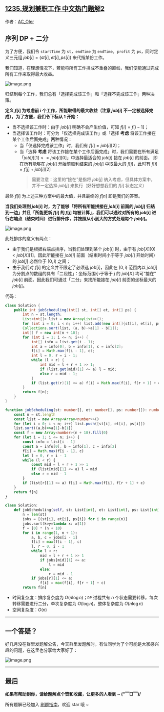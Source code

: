 ## [1235.规划兼职工作 中文热门题解2](https://leetcode.cn/problems/maximum-profit-in-job-scheduling/solutions/100000/by-ac_oier-rgup)

作者：[AC_OIer](https://leetcode.cn/u/AC_OIer)
## 序列 DP + 二分

为了方便，我们令 `startTime` 为 `st`，`endTime` 为 `endTime`，`profit` 为 `ps`，同时定义三元组 $job[i] = (st[i], et[i], ps[i])$ 来代指某份工作。

我们知道，在理想情况下，若能将所有工作排成不重叠的直线，我们便能通过完成所有工作来取得最大收益。

![image.png](https://pic.leetcode.cn/1666400800-lPFoHa-image.png)

归结到每个工作，我们总有「选择完成该工作」和「选择不完成该工作」两种决策。

**定义 $f[i]$ 为考虑前 $i$ 个工作，所能取得的最大收益（注意 $job[i]$ 不一定被选择完成），为了方便，我们令下标从 $1$ 开始：**

* 当不选择该工作时：由于 $job[i]$ 明确不会产生价值，可知 $f[i] = f[i - 1]$；
* 当选择该工作时：可分为「仅选择完成该工作」或「选择 **考虑** 将该工作接在某个工作后面完成」两种情况：
    * 当「仅选择完成该工作」时，我们有 $f[i] = job[i][2]$；
    * 当「选择 **考虑** 将该工作接在某个工作后面完成」时，我们需要在所有满足「$job[j][1] <= job[i][0]$」中选择最适合的 $job[j]$ 接在 $job[i]$ 的前面。
    即在所有能够在 $job[i]$ 开始前顺利结束的 $job[j]$ 中取最大的 $f[j]$，此时有 $f[i] = f[j] + job[i][2]$
        > 需要注意：这里的“接在”是指将 $job[j]$ 纳入考虑，但具体方案中，并不一定选择 $job[j]$ 来执行（好好想想我们的 $f[i]$ 状态定义）

最终 $f[i]$ 为上述三种方案中的最大值，并且最终的 $f[n]$ 即是我们的答案。

**当我们处理到 $job[i]$ 时，为了能够「将所有所能拼接在 $job[i]$ 前面的 $job[j]$ 归结到一边」并且「所能更新 $f[i]$ 的 $f[j]$ 均被计算」，我们可以通过对所有的 $job[i]$ 进行右端点（结束时间）进行排升序，并按照从小到大的方式处理每个 $job[i]$。**

![image.png](https://pic.leetcode.cn/1666401661-okRwsD-image.png)

此处排序的意义有两点：

* 由于我们是根据右端点排序，当我们处理到某个 $job[i]$ 时，由于有 $job[X][0] < job[X][1]$，因此所能接在 $job[i]$ 前面（结束时间小于等于 $job[i]$ 开始时间）的 $job[j]$ 必然位于 $[0, i)$ 之间；
* 由于我们对 $f[i]$ 的定义并不限定了必须选 $job[i]$，因此在 $[0, i)$ 范围内以 $job[j]$ 为分割点的数组的具有「二段性」：坐标范围小于等于 $j$ 的 $job[X]$ 均可“接在” $job[i]$ 前面。因此我们可通过「二分」来找所能接在 $job[i]$ 前面的坐标最大的 $job[j]$。

代码：
```Java []
class Solution {
    public int jobScheduling(int[] st, int[] et, int[] ps) {
        int n = st.length;
        List<int[]> list = new ArrayList<>();
        for (int i = 0; i < n; i++) list.add(new int[]{st[i], et[i], ps[i]});
        Collections.sort(list, (a, b)->a[1] - b[1]);
        int[] f = new int[n + 10];
        for (int i = 1; i <= n; i++) {
            int[] info = list.get(i - 1);
            int a = info[0], b = info[1], c = info[2];
            f[i] = Math.max(f[i - 1], c);
            int l = 0, r = i - 1;
            while (l < r) {
                int mid = l + r + 1 >> 1;
                if (list.get(mid)[1] <= a) l = mid;
                else r = mid - 1;
            }
            if (list.get(r)[1] <= a) f[i] = Math.max(f[i], f[r + 1] + c);
        }
        return f[n];
    }
}
```
```TypeScript []
function jobScheduling(st: number[], et: number[], ps: number[]): number {
    const n = st.length
    const list = new Array<Array<number>>()
    for (let i = 0; i < n; i++) list.push([st[i], et[i], ps[i]])
    list.sort((a,b)=>a[1]-b[1])
    const f = new Array<number>(n + 10).fill(0)
    for (let i = 1; i <= n; i++) {
        const info = list[i - 1]
        const a = info[0], b = info[1], c = info[2]
        f[i] = Math.max(f[i - 1], c)
        let l = 0, r = i - 1
        while (l < r) {
            const mid = l + r + 1 >> 1
            if (list[mid][1] <= a) l = mid
            else r = mid - 1
        }
        if (list[r][1] <= a) f[i] = Math.max(f[i], f[r + 1] + c)
    }
    return f[n]
}
```
```Python []
class Solution:
    def jobScheduling(self, st: List[int], et: List[int], ps: List[int]) -> int:
        n = len(st)
        jobs = [(st[i], et[i], ps[i]) for i in range(n)]
        jobs.sort(key=lambda x: x[1])
        f = [0] * (n + 10)
        for i in range(1, n + 1):
            a, b, c = jobs[i - 1]
            f[i] = max(f[i - 1], c)
            l, r = 0, i - 1
            while l < r:
                mid = l + r + 1 >> 1
                if jobs[mid][1] <= a:
                    l = mid
                else:
                    r = mid - 1
            if jobs[r][1] <= a:
                f[i] = max(f[i], f[r + 1] + c)
        return f[n]
```
* 时间复杂度：排序复杂度为 $O(n\log{n})$；`DP` 过程共有 $n$ 个状态需要转移，每次转移需要进行二分，单次复杂度为 $O(\log{n})$。整体复杂度为 $O(n\log{n})$
* 空间复杂度：$O(n)$

---

## 一个答疑？

好几月没在群里发题解公告，今天群里发题解时，有位同学为了个可能是大家感兴趣的问题，在这里也分享给大家好了：

![image.png](https://pic.leetcode.cn/1666406805-iOdwbu-image.png)

---

## 最后

**如果有帮助到你，请给题解点个赞和收藏，让更多的人看到 ~ ("▔□▔)/**

所有题解已经加入 [刷题指南](https://github.com/SharingSource/LogicStack-LeetCode/wiki)，欢迎 star 哦 ~